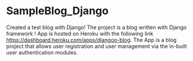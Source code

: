 # SampleBlog_Django
Created a test blog with Django!
The project is a blog written with Django framework ! 
App is hosted on Heroku with the following link https://dashboard.heroku.com/apps/djangoo-blog. 
The App is a blog project that allows user registration and user management via the in-built user authentication modules.
